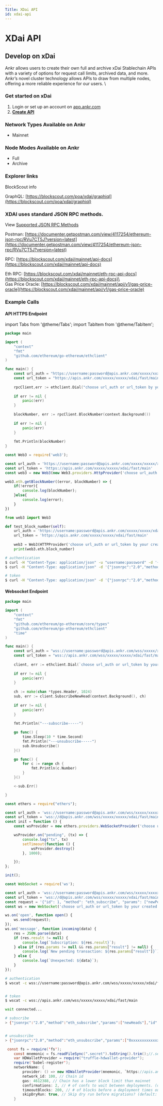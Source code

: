 ```yaml
---
Title: XDai API
id: xdai-api
---
```


# XDai API

## Develop on xDai

Ankr allows users to create their own full and archive xDai Stablechain APIs with a variety of options for request call limits, archived data, and more. Ankr’s novel cluster technology allows APIs to draw from multiple nodes, offering a more reliable experience for our users. \


### Get started on xDai

1. Login or set up an account on [app.ankr.com](https://app.ankr.com/api/)
2. [**Create API**](https://app.ankr.com/apps/api)

### Network Types Available on Ankr

* Mainnet

### Node Modes Available on Ankr

* Full
* Archive

### Explorer links

BlockScout info

GraphQL: [https://blockscout.com/poa/xdai/graphiql](https://blockscout.com/poa/xdai/graphiql)

### XDAI uses standard JSON RPC methods. 

View [Supported JSON RPC Methods](@site/docs/blockchain-build/guides/evm-supported-requests.md)

Postman: [https://documenter.getpostman.com/view/4117254/ethereum-json-rpc/RVu7CT5J?version=latest](https://documenter.getpostman.com/view/4117254/ethereum-json-rpc/RVu7CT5J?version=latest)

RPC: [https://blockscout.com/xdai/mainnet/api-docs](https://blockscout.com/xdai/mainnet/api-docs)

Eth RPC: [https://blockscout.com/xdai/mainnet/eth-rpc-api-docs](https://blockscout.com/xdai/mainnet/eth-rpc-api-docs)\
\
Gas Price Oracle: [https://blockscout.com/xdai/mainnet/api/v1/gas-price-oracle](https://blockscout.com/xdai/mainnet/api/v1/gas-price-oracle)

### Example Calls

#### API HTTPS Endpoint

import Tabs from '@theme/Tabs';
import TabItem from '@theme/TabItem';

<Tabs>
<TabItem value="go" label="Go">

```go
package main

import (
    "context"
    "fmt"
    "github.com/ethereum/go-ethereum/ethclient"
)

func main() {
    const url_auth = "https://username:password@apis.ankr.com/xxxxx/xxxxx/xdai/fast/main"    // authentication
    const url_token = "https://apis.ankr.com/xxxxx/xxxxx/xdai/fast/main"                     // token
    
    rpcClient,err := ethclient.Dial("choose url_auth or url_token by your created type")
    
    if err != nil {
        panic(err)
    }
    
    blockNumber, err := rpcClient.BlockNumber(context.Background())
    
    if err != nil {
        panic(err)
    }
    
    fmt.Println(blockNumber)
}
```
</TabItem>
<TabItem value="js" label="web3.js">

```javascript
const Web3 = require('web3');

const url_auth = 'https://username:password@apis.ankr.com/xxxxx/xxxxx/xdai/fast/main'    // authentication
const url_token = 'https://apis.ankr.com/xxxxx/xxxxx/xdai/fast/main'                     // token
const web3 = new Web3(new Web3.providers.HttpProvider('choose url_auth or url_token by your created type'));

web3.eth.getBlockNumber((error, blockNumber) => {
    if(!error){
        console.log(blockNumber);
    }else{
        console.log(error);
    }
})
```
</TabItem>
<TabItem value="py" label="Python">

```python
from web3 import Web3

def test_block_number(self):
    url_auth = 'https://username:password@apis.ankr.com/xxxxx/xxxxx/xdai/fast/main'  # authentication
    url_token = 'https://apis.ankr.com/xxxxx/xxxxx/xdai/fast/main'                   # token
    
    web3 = Web3(HTTPProvider('choose url_auth or url_token by your created type'))
    print(web3.eth.block_number)
```
</TabItem>
<TabItem value="curl" label="Curl">

```bash
# authentication
$ curl -H "Content-Type: application/json" -u "username:password" -d '{"jsonrpc":"2.0","method":"eth_blockNumber","params":[],"id":1}' https://apis.ankr.com/xxxxx/xxxxx/xdai/fast/main
$ curl -H "Content-Type: application/json" -d '{"jsonrpc":"2.0","method":"eth_blockNumber","params":[],"id":1}' https://username:password@apis.ankr.com/xxxxx/xxxxx/xdai/fast/main

# token
$ curl -H "Content-Type: application/json" -d '{"jsonrpc":"2.0","method":"eth_blockNumber","params":[],"id":1}' https://apis.ankr.com/xxxxx/xxxxx/xdai/fast/main
```
</TabItem>
</Tabs>

#### Websocket Endpoint

<Tabs>
<TabItem value="go" label="Go">

```go
package main

import (
    "context"
    "fmt"
    "github.com/ethereum/go-ethereum/core/types"
    "github.com/ethereum/go-ethereum/ethclient"
    "time"
)

func main() {
    const url_auth = "wss://username:password@apis.ankr.com/wss/xxxxx/xxxxx/xdai/fast/main" // authentication
    const url_token = "wss://apis.ankr.com/wss/xxxxx/xxxxx/xdai/fast/main"                  // token
    
    client, err := ethclient.Dial(`choose url_auth or url_token by your created type`)
    
    if err != nil {
        panic(err)
    }
    
    ch := make(chan *types.Header, 1024)
    sub, err := client.SubscribeNewHead(context.Background(), ch)
    
    if err != nil {
        panic(err)
    }
    
    fmt.Println("---subscribe-----")

    go func() {
        time.Sleep(10 * time.Second)
        fmt.Println("---unsubscribe-----")
        sub.Unsubscribe()
    }()

    go func() {
        for c := range ch {
            fmt.Println(c.Number)
        }
    }()

    <-sub.Err()

}
```
</TabItem>
<TabItem value="ethers.js" label="ethers.js">

```javascript
const ethers = require("ethers");

const url_auth = 'wss://username:password@apis.ankr.com/wss/xxxxx/xxxxx/xdai/fast/main'    // authentication
const url_token = 'wss://d@apis.ankr.com/wss/xxxxx/xxxxx/xdai/fast/main'                   // token
const init = function () {
    const wsProvider = new ethers.providers.WebSocketProvider('choose url_auth or url_token by your created type');

    wsProvider.on("pending", (tx) => {
        console.log("tx", tx)
        setTimeout(function () {
            wsProvider.destroy()
        }, 1000);

    });
};

init();
```
</TabItem>
<TabItem value="web3.js" label="web3.js">

```javascript
const WebSocket = require('ws');

const url_auth = 'wss://username:password@apis.ankr.com/wss/xxxxx/xxxxx/xdai/fast/main'    // authentication
const url_token = 'wss://d@apis.ankr.com/wss/xxxxx/xxxxx/xdai/fast/main'                   // token
const request = '{"id": 1, "method": "eth_subscribe", "params": ["newPendingTransactions"]}';  
const ws = new WebSocket('choose url_auth or url_token by your created type');

ws.on('open', function open() {
    ws.send(request);
});
ws.on('message', function incoming(data) {
    res = JSON.parse(data)
    if (res.result != null) {
        console.log(`Subscription: ${res.result}`);
    } else if (res.params != null && res.params["result"] != null) {
        console.log(`New pending transaction: ${res.params["result"]}`);
    } else {
        console.log(`Unexpected: ${data}`);
    }
});
```
</TabItem>
<TabItem value="curl" label="Curl">

```bash
# authentication
$ wscat -c wss://username:password@apis.ankr.com/wss/xxxxx/xxxxx/xdai/fast/main


# token
$ wscat -c wss://apis.ankr.com/wss/xxxxx/xxxxx/xdai/fast/main

wait connected...

# subscribe
> {"jsonrpc":"2.0","method":"eth_subscribe","params":["newHeads"],"id":1}


# unsubscribe
> {"jsonrpc":"2.0","method":"eth_unsubscribe","params":["0xxxxxxxxxxxxxxx"],"id":1}
```
</TabItem>
<TabItem value="truffle" label="Truffle">

```java
 const fs = require('fs');
    const mnemonic = fs.readFileSync(".secret").toString().trim();//.secret   Mnemonic Phrase
    var HDWalletProvider = require("truffle-hdwallet-provider");
    require('babel-register');
    networkName: {
        provider: () => new HDWalletProvider(mnemonic, `https://apis.ankr.com/xxxxx/xxxxx/xdai/archive/main`),
        network_id: 100, // Chain id
        gas: 4612388, // Chain has a lower block limit than mainnet
        confirmations: 2, // # of confs to wait between deployments. (default: 0)
        timeoutBlocks: 200, // # of blocks before a deployment times out  (minimum/default: 50)
        skipDryRun: true, // Skip dry run before migrations? (default: false for public nets )
    }
```
</TabItem>
</Tabs>
